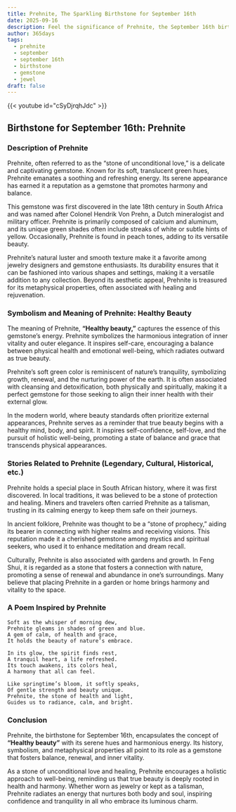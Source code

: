 ```yaml
---
title: Prehnite, The Sparkling Birthstone for September 16th
date: 2025-09-16
description: Feel the significance of Prehnite, the September 16th birthstone symbolizing Healthy beauty. Let its beauty and meaning brighten your day.
author: 365days
tags:
  - prehnite
  - september
  - september 16th
  - birthstone
  - gemstone
  - jewel
draft: false
---
```


{{< youtube id="cSyDjrqhJdc" >}}

## Birthstone for September 16th: Prehnite

### Description of Prehnite

Prehnite, often referred to as the “stone of unconditional love,” is a delicate and captivating gemstone. Known for its soft, translucent green hues, Prehnite emanates a soothing and refreshing energy. Its serene appearance has earned it a reputation as a gemstone that promotes harmony and balance.

This gemstone was first discovered in the late 18th century in South Africa and was named after Colonel Hendrik Von Prehn, a Dutch mineralogist and military officer. Prehnite is primarily composed of calcium and aluminum, and its unique green shades often include streaks of white or subtle hints of yellow. Occasionally, Prehnite is found in peach tones, adding to its versatile beauty.

Prehnite’s natural luster and smooth texture make it a favorite among jewelry designers and gemstone enthusiasts. Its durability ensures that it can be fashioned into various shapes and settings, making it a versatile addition to any collection. Beyond its aesthetic appeal, Prehnite is treasured for its metaphysical properties, often associated with healing and rejuvenation.

### Symbolism and Meaning of Prehnite: Healthy Beauty

The meaning of Prehnite, **“Healthy beauty,”** captures the essence of this gemstone’s energy. Prehnite symbolizes the harmonious integration of inner vitality and outer elegance. It inspires self-care, encouraging a balance between physical health and emotional well-being, which radiates outward as true beauty.

Prehnite’s soft green color is reminiscent of nature’s tranquility, symbolizing growth, renewal, and the nurturing power of the earth. It is often associated with cleansing and detoxification, both physically and spiritually, making it a perfect gemstone for those seeking to align their inner health with their external glow.

In the modern world, where beauty standards often prioritize external appearances, Prehnite serves as a reminder that true beauty begins with a healthy mind, body, and spirit. It inspires self-confidence, self-love, and the pursuit of holistic well-being, promoting a state of balance and grace that transcends physical appearances.

### Stories Related to Prehnite (Legendary, Cultural, Historical, etc.)

Prehnite holds a special place in South African history, where it was first discovered. In local traditions, it was believed to be a stone of protection and healing. Miners and travelers often carried Prehnite as a talisman, trusting in its calming energy to keep them safe on their journeys.

In ancient folklore, Prehnite was thought to be a “stone of prophecy,” aiding its bearer in connecting with higher realms and receiving visions. This reputation made it a cherished gemstone among mystics and spiritual seekers, who used it to enhance meditation and dream recall.

Culturally, Prehnite is also associated with gardens and growth. In Feng Shui, it is regarded as a stone that fosters a connection with nature, promoting a sense of renewal and abundance in one’s surroundings. Many believe that placing Prehnite in a garden or home brings harmony and vitality to the space.

### A Poem Inspired by Prehnite

```
Soft as the whisper of morning dew,  
Prehnite gleams in shades of green and blue.  
A gem of calm, of health and grace,  
It holds the beauty of nature’s embrace.  

In its glow, the spirit finds rest,  
A tranquil heart, a life refreshed.  
Its touch awakens, its colors heal,  
A harmony that all can feel.  

Like springtime’s bloom, it softly speaks,  
Of gentle strength and beauty unique.  
Prehnite, the stone of health and light,  
Guides us to radiance, calm, and bright.
```

### Conclusion

Prehnite, the birthstone for September 16th, encapsulates the concept of **“Healthy beauty”** with its serene hues and harmonious energy. Its history, symbolism, and metaphysical properties all point to its role as a gemstone that fosters balance, renewal, and inner vitality.

As a stone of unconditional love and healing, Prehnite encourages a holistic approach to well-being, reminding us that true beauty is deeply rooted in health and harmony. Whether worn as jewelry or kept as a talisman, Prehnite radiates an energy that nurtures both body and soul, inspiring confidence and tranquility in all who embrace its luminous charm.